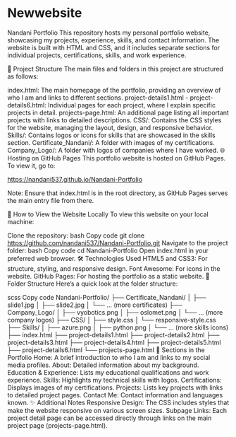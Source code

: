 # Newwebsite

Nandani Portfolio
This repository hosts my personal portfolio website, showcasing my projects, experience, skills, and contact information. The website is built with HTML and CSS, and it includes separate sections for individual projects, certifications, skills, and work experience.

📄 Project Structure
The main files and folders in this project are structured as follows:

index.html: The main homepage of the portfolio, providing an overview of who I am and links to different sections.
project-details1.html - project-details6.html: Individual pages for each project, where I explain specific projects in detail.
projects-page.html: An additional page listing all important projects with links to detailed descriptions.
CSS/: Contains the CSS styles for the website, managing the layout, design, and responsive behavior.
Skills/: Contains logos or icons for skills that are showcased in the skills section.
Certificate_Nandani/: A folder with images of my certifications.
Company_Logo/: A folder with logos of companies where I have worked.
🌐 Hosting on GitHub Pages
This portfolio website is hosted on GitHub Pages. To view it, go to:

https://nandani537.github.io/Nandani-Portfolio

Note: Ensure that index.html is in the root directory, as GitHub Pages serves the main entry file from there.

🚀 How to View the Website Locally
To view this website on your local machine:

Clone the repository:
bash
Copy code
git clone https://github.com/nandani537/Nandani-Portfolio.git
Navigate to the project folder:
bash
Copy code
cd Nandani-Portfolio
Open index.html in your preferred web browser.
🛠️ Technologies Used
HTML5 and CSS3: For structure, styling, and responsive design.
Font Awesome: For icons in the website.
GitHub Pages: For hosting the portfolio as a static website.
📁 Folder Structure
Here’s a quick look at the folder structure:

scss
Copy code
Nandani-Portfolio/
├── Certificate_Nandani/
│   ├── slide1.jpg
│   ├── slide2.jpg
│   └── ... (more certificates)
├── Company_Logo/
│   ├── vyobotics.png
│   ├── oslomet.png
│   └── ... (more company logos)
├── CSS/
│   ├── style.css
│   └── responsive-style.css
├── Skills/
│   ├── azure.png
│   ├── python.png
│   └── ... (more skills icons)
├── index.html
├── project-details1.html
├── project-details2.html
├── project-details3.html
├── project-details4.html
├── project-details5.html
├── project-details6.html
└── projects-page.html
💼 Sections in the Portfolio
Home: A brief introduction to who I am and links to my social media profiles.
About: Detailed information about my background.
Education & Experience: Lists my educational qualifications and work experience.
Skills: Highlights my technical skills with logos.
Certifications: Displays images of my certifications.
Projects: Lists key projects with links to detailed project pages.
Contact Me: Contact information and languages known.
✨ Additional Notes
Responsive Design: The CSS includes styles that make the website responsive on various screen sizes.
Subpage Links: Each project detail page can be accessed directly through links on the main project page (projects-page.html).